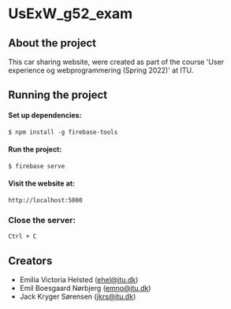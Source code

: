 # UsExW_g52_exam

## About the project

This car sharing website, were created as part of the course
'User experience og webprogrammering (Spring 2022)' at ITU.

## Running the project

#### Set up dependencies:

``$ npm install -g firebase-tools``

#### Run the project:

``$ firebase serve``

#### Visit the website at:

``http://localhost:5000``

### Close the server:

``Ctrl + C``

## Creators

- Emilia Victoria Helsted (ehel@itu.dk)
- Emil Boesgaard Nørbjerg (emno@itu.dk)
- Jack Kryger Sørensen (jkrs@itu.dk)
